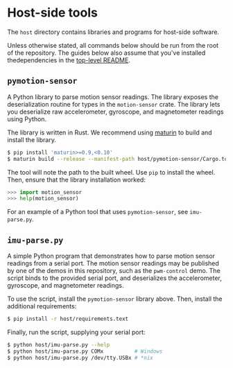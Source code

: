 # Host-side tools

The `host` directory contains libraries and programs for host-side software.

Unless otherwise stated, all commands below should be run from the root of the
repository. The guides below also assume that you've installed thedependencies
in the [top-level README](../README.md).

## `pymotion-sensor`

A Python library to parse motion sensor readings. The library exposes the
deserialization routine for types in the `motion-sensor` crate. The
library lets you deserialize raw accelerometer, gyroscope, and magnetometer
readings using Python.

The library is written in Rust. We recommend using
[maturin](https://github.com/PyO3/maturin) to build and install the library.

```bash
$ pip install 'maturin>=0.9,<0.10'
$ maturin build --release --manifest-path host/pymotion-sensor/Cargo.toml
```

The tool will note the path to the built wheel. Use `pip` to install the
wheel. Then, ensure that the library installation worked:

```python
>>> import motion_sensor
>>> help(motion_sensor)
```

For an example of a Python tool that uses `pymotion-sensor`, see
`imu-parse.py`.

## `imu-parse.py`

A simple Python program that demonstrates how to parse motion sensor readings
from a serial port. The motion sensor readings may be published by one of the
demos in this repository, such as the `pwm-control` demo. The script binds to
the provided serial port, and deserializes the accelerometer, gyroscope, and
magnetometer readings.

To use the script, install the `pymotion-sensor` library above. Then, install
the additional requirements:

```bash
$ pip install -r host/requirements.text
```

Finally, run the script, supplying your serial port:

```bash
$ python host/imu-parse.py --help
$ python host/imu-parse.py COMx          # Windows
$ python host/imu-parse.py /dev/tty.USBx # *nix
```
